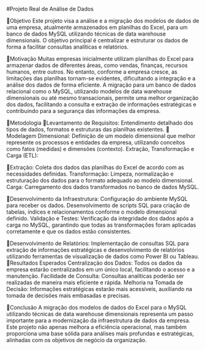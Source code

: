 #Projeto Real de Análise de Dados 

🔎Objetivo Este projeto visa a análise e a migração dos modelos de dados de uma empresa, atualmente armazenados em planilhas do Excel, para um banco de dados MySQL utilizando técnicas de data warehouse dimensionais. O objetivo principal é centralizar e estruturar os dados de forma a facilitar consultas analíticas e relatórios.

🔎Motivação
Muitas empresas inicialmente utilizam planilhas do Excel para armazenar dados de diferentes áreas, como vendas, finanças, recursos humanos, entre outros. No entanto, conforme a empresa cresce, as limitações das planilhas tornam-se evidentes, dificultando a integração e a análise dos dados de forma eficiente. A migração para um banco de dados relacional como o MySQL, utilizando modelos de data warehouse dimensionais ou até mesmo transacionais, permite uma melhor organização dos dados, facilitando a consulta e extração de informações estratégicas e contribuindo para a segurança das informações da empresa.

🔎Metodologia
📌Levantamento de Requisitos: Entendimento detalhado dos tipos de dados, formatos e estruturas das planilhas existentes.
📌Modelagem Dimensional: Definição de um modelo dimensional que melhor represente os processos e entidades da empresa, utilizando conceitos como fatos (medidas) e dimensões (contexto).
Extração, Transformação e Carga (ETL):

📌Extração: Coleta dos dados das planilhas do Excel de acordo com as necessidades definidas.
Transformação: Limpeza, normalização e estruturação dos dados para o formato adequado ao modelo dimensional. Carga: Carregamento dos dados transformados no banco de dados MySQL.

📌Desenvolvimento da Infraestrutura:
Configuração do ambiente MySQL para receber os dados. Desenvolvimento de scripts SQL para criação de tabelas, índices e relacionamentos conforme o modelo dimensional definido. Validação e Testes: Verificação da integridade dos dados após a carga no MySQL, garantindo que todas as transformações foram aplicadas corretamente e que os dados estão consistentes.

📌Desenvolvimento de Relatórios: Implementação de consultas SQL para extração de informações estratégicas e desenvolvimento de relatórios utilizando ferramentas de visualização de dados como Power BI ou Tableau.
🔎Resultados Esperados
Centralização dos Dados: Todos os dados da empresa estarão centralizados em um único local, facilitando o acesso e a manutenção. Facilidade de Consulta: Consultas analíticas poderão ser realizadas de maneira mais eficiente e rápida. Melhoria na Tomada de Decisão: Informações estratégicas estarão mais acessíveis, auxiliando na tomada de decisões mais embasadas e precisas.

🔎Conclusão
A migração dos modelos de dados do Excel para o MySQL utilizando técnicas de data warehouse dimensionais representa um passo importante para a modernização da infraestrutura de dados da empresa. Este projeto não apenas melhora a eficiência operacional, mas também proporciona uma base sólida para análises mais profundas e estratégicas, alinhadas com os objetivos de negócio da organização.
